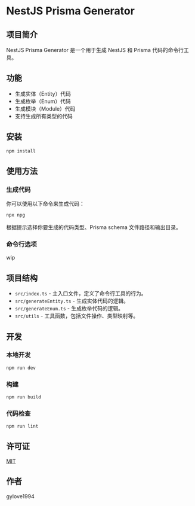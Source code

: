 # NestJS Prisma Generator

## 项目简介

NestJS Prisma Generator 是一个用于生成 NestJS 和 Prisma 代码的命令行工具。

## 功能

- 生成实体（Entity）代码
- 生成枚举（Enum）代码
- 生成模块（Module）代码
- 支持生成所有类型的代码

## 安装

```bash
npm install
```

## 使用方法

### 生成代码

你可以使用以下命令来生成代码：

```bash
npx npg
```

根据提示选择你要生成的代码类型、Prisma schema 文件路径和输出目录。

### 命令行选项

wip

## 项目结构

- `src/index.ts` - 主入口文件，定义了命令行工具的行为。
- `src/generateEntity.ts` - 生成实体代码的逻辑。
- `src/generateEnum.ts` - 生成枚举代码的逻辑。
- `src/utils` - 工具函数，包括文件操作、类型映射等。

## 开发

### 本地开发

```bash
npm run dev
```

### 构建

```bash
npm run build
```

### 代码检查

```bash
npm run lint
```

## 许可证

[MIT](LICENSE)

## 作者

gylove1994
